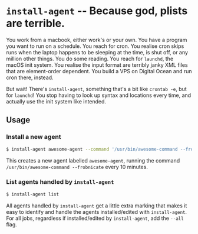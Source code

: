 # `install-agent` -- Because god, plists are terrible.

You work from a macbook, either work's or your own. You have a program you want
to run on a schedule. You reach for cron. You realise cron skips runs when the
laptop happens to be sleeping at the time, is shut off, or any million other
things. You do some reading. You reach for `launchd`, the macOS init system. You
realise the input format are terribly janky XML files that are element-order
dependent. You build a VPS on Digital Ocean and run cron there, instead.

But wait! There's `install-agent`, something that's a bit like `crontab -e`, but
for `launchd`! You stop having to look up syntax and locations every time, and
actually use the init system like intended.

## Usage

### Install a new agent

```sh
$ install-agent awesome-agent --command '/usr/bin/awesome-command --frobnicate' --interval 10m
```

This creates a new agent labelled `awesome-agent`, running the command
`/usr/bin/awesome-command --frobnicate` every 10 minutes.

### List agents handled by `install-agent`

```sh
$ install-agent list
```

All agents handled by `install-agent` get a little extra marking that makes it
easy to identify and handle the agents installed/edited with `install-agent`.
For all jobs, regardless if installed/edited by `install-agent`, add the `--all`
flag.
